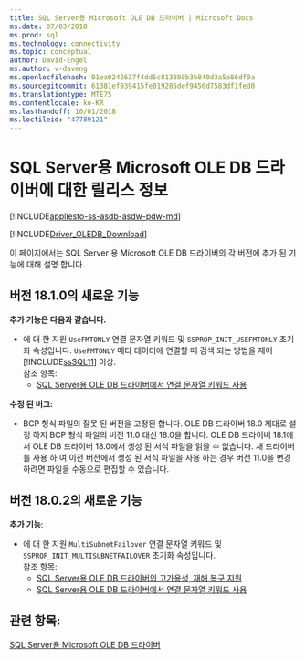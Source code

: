 ```yaml
---
title: SQL Server용 Microsoft OLE DB 드라이버 | Microsoft Docs
ms.date: 07/03/2018
ms.prod: sql
ms.technology: connectivity
ms.topic: conceptual
author: David-Engel
ms.author: v-daveng
ms.openlocfilehash: 01ea0242637f4dd5c813808b3b840d3a5a86df9a
ms.sourcegitcommit: 61381ef939415fe019285def9450d7583df1fed0
ms.translationtype: MTE75
ms.contentlocale: ko-KR
ms.lasthandoff: 10/01/2018
ms.locfileid: "47789121"
---
```

# <a name="release-notes-for-the-microsoft-ole-db-driver-for-sql-server"></a>SQL Server용 Microsoft OLE DB 드라이버에 대한 릴리스 정보
[!INCLUDE[appliesto-ss-asdb-asdw-pdw-md](../../includes/appliesto-ss-asdb-asdw-pdw-md.md)]

[!INCLUDE[Driver_OLEDB_Download](../../includes/driver_oledb_download.md)]

이 페이지에서는 SQL Server 용 Microsoft OLE DB 드라이버의 각 버전에 추가 된 기능에 대해 설명 합니다.

## <a name="whats-new-in-version-1810"></a>버전 18.1.0의 새로운 기능

**추가 기능은 다음과 같습니다.**

* 에 대 한 지원 `UseFMTONLY` 연결 문자열 키워드 및 `SSPROP_INIT_USEFMTONLY` 초기화 속성입니다.
`UseFMTONLY` 메타 데이터에 연결할 때 검색 되는 방법을 제어 [!INCLUDE[ssSQL11](../../includes/sssql11-md.md)] 이상.  
참조 항목:
  * [SQL Server용 OLE DB 드라이버에서 연결 문자열 키워드 사용](applications/using-connection-string-keywords-with-oledb-driver-for-sql-server.md)

**수정 된 버그:**

* BCP 형식 파일의 잘못 된 버전을 고정된 합니다. OLE DB 드라이버 18.0 제대로 설정 하지 BCP 형식 파일의 버전 11.0 대신 18.0을 합니다. OLE DB 드라이버 18.1에서 OLE DB 드라이버 18.0에서 생성 된 서식 파일을 읽을 수 없습니다. 새 드라이버를 사용 하 여 이전 버전에서 생성 된 서식 파일을 사용 하는 경우 버전 11.0을 변경 하려면 파일을 수동으로 편집할 수 있습니다.

## <a name="whats-new-in-version-1802"></a>버전 18.0.2의 새로운 기능

**추가 기능**:

* 에 대 한 지원 `MultiSubnetFailover` 연결 문자열 키워드 및 `SSPROP_INIT_MULTISUBNETFAILOVER` 초기화 속성입니다.  
참조 항목:  
  * [SQL Server용 OLE DB 드라이버의 고가용성, 재해 복구 지원](features/oledb-driver-for-sql-server-support-for-high-availability-disaster-recovery.md)  
  * [SQL Server용 OLE DB 드라이버에서 연결 문자열 키워드 사용](applications/using-connection-string-keywords-with-oledb-driver-for-sql-server.md)

## <a name="see-also"></a>관련 항목:
[SQL Server용 Microsoft OLE DB 드라이버](oledb-driver-for-sql-server.md)
